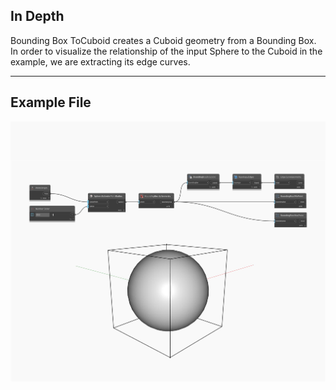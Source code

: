 ## In Depth
Bounding Box ToCuboid creates a Cuboid geometry from a Bounding Box. In order to visualize the relationship of the input Sphere to the Cuboid in the example, we are extracting its edge curves.
___
## Example File

![ToCuboid](./Autodesk.DesignScript.Geometry.BoundingBox.ToCuboid_img.jpg)

